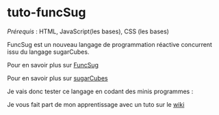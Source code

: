 # tuto-funcSug

*Prérequis* : HTML, JavaScript(les bases), CSS (les bases)

FuncSug est un nouveau langage de programmation réactive concurrent issu du langage sugarCubes.

Pour en savoir plus sur [FuncSug](https://github.com/cl4cnam/funcSug) 

Pour en savoir plus sur [sugarCubes](https://github.com/LordManta/SugarCubesJS)

Je vais donc tester ce langage en codant des minis programmes : 

Je vous fait part de mon apprentissage avec un tuto sur le [wiki](https://github.com/vbatcnam/tuto-funcSug/wiki)
 
